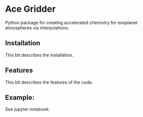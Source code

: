 # Ace Gridder
Python package for creating accelerated chemistry for exoplanet atmospheres via interpolations.

## Installation

This bit describes the installation.

## Features

This bit describes the features of the code.

## Example:

See jupyter notebook.
